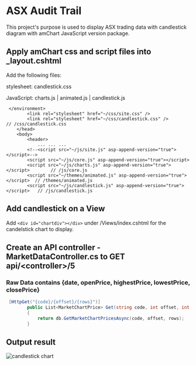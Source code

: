 # ASX Audit Trail

This project's purpose is used to display ASX trading data with candlestick diagram with amChart JavaScript version package.

## Apply amChart css and script files into _layout.cshtml

Add the following files:

stylesheet: candlestick.css

JavaScript: charts.js | animated.js | candlestick.js
``` _layout.cshtml
 </environment>
        <link rel="stylesheet" href="~/css/site.css" />
        <link rel="stylesheet" href="~/css/candlestick.css" />                  // /css/candlestick.css
    </head>
    <body>
        <header>
            ... ... ...
        <!--<script src="~/js/site.js" asp-append-version="true"></script>-->
        <script src="~/js/core.js" asp-append-version="true"></script>
        <script src="~/js/charts.js" asp-append-version="true"></script>        // /js/core.js
        <script src="~/themes/animated.js" asp-append-version="true"></script>  // /themes/animated.js
        <script src="~/js/candlestick.js" asp-append-version="true"></script>   // /js/candlestick.js
```
## Add candlestick on a View
Add ```<div id="chartdiv"></div>``` under /Views/index.cshtml for the candelstick chart to display.

## Create an API controller - MarketDataController.cs to GET api/\<controller>/5
### Raw Data contains {date, openPrice, highestPrice, lowestPrice, closePrice}
``` MarketDataController.cs
 [HttpGet("{code}/{offset}/{rows}")]
        public List<MarketChartPrice> Get(string code, int offset, int rows)
        {
            return db.GetMarketChartPricesAsync(code, offset, rows);
        }
```
## Output result
![candlestick chart](https://user-images.githubusercontent.com/13273640/85215530-6dc46600-b3bd-11ea-8e42-6e5c436f7071.png)

